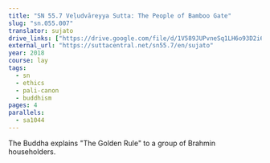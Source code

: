 ```yaml
---
title: "SN 55.7 Veḷudvāreyya Sutta: The People of Bamboo Gate"
slug: "sn.055.007"
translator: sujato
drive_links: ["https://drive.google.com/file/d/1V589JUPvneSq1LH6o93D2i6VBhL-okcW/view?usp=drivesdk"]
external_url: "https://suttacentral.net/sn55.7/en/sujato"
year: 2018
course: lay
tags:
  - sn
  - ethics
  - pali-canon
  - buddhism
pages: 4
parallels:
  - sa1044
---
```


The Buddha explains "The Golden Rule" to a group of Brahmin householders.
